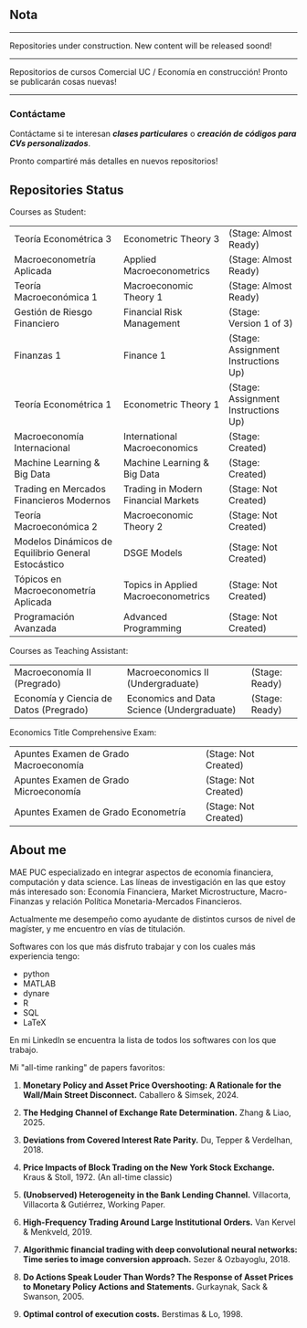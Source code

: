 ## Nota

_________

Repositories under construction. New content will be released soond!

_________

Repositorios de cursos Comercial UC / Economía en construcción! Pronto se publicarán cosas nuevas!

_________


### Contáctame


Contáctame si te interesan _**clases particulares**_ o _**creación de códigos para CVs personalizados**_.

Pronto compartiré más detalles en nuevos repositorios!



## Repositories Status

Courses as Student:


<table style="border-collapse: collapse; width: 100%; border: none;">
  <tr>
    <td>Teoría Econométrica 3</td>
    <td>Econometric Theory 3</td>
    <td>(Stage: Almost Ready)</td>
  </tr>
  <tr>
    <td>Macroeconometría Aplicada</td>
    <td>Applied Macroeconometrics</td>
    <td>(Stage: Almost Ready)</td>
  </tr>
  <tr>
    <td>Teoría Macroeconómica 1</td>
    <td>Macroeconomic Theory 1</td>
    <td>(Stage: Almost Ready)</td>
  </tr>
  <tr>
    <td>Gestión de Riesgo Financiero</td>
    <td>Financial Risk Management</td>
    <td>(Stage: Version 1 of 3)</td>
  </tr>
  <tr>
    <td>Finanzas 1</td>
    <td>Finance 1</td>
    <td>(Stage: Assignment Instructions Up)</td>
  </tr>
  <tr>
    <td>Teoría Econométrica 1</td>
    <td>Econometric Theory 1</td>
    <td>(Stage: Assignment Instructions Up)</td>
  </tr>
  <tr>
    <td>Macroeconomía Internacional</td>
    <td>International Macroeconomics</td>
    <td>(Stage: Created)</td>
  </tr>
  <tr>
    <td>Machine Learning & Big Data</td>
    <td>Machine Learning & Big Data</td>
    <td>(Stage: Created)</td>
  </tr>
  <tr>
    <td>Trading en Mercados Financieros Modernos</td>
    <td>Trading in Modern Financial Markets</td>
    <td>(Stage: Not Created)</td>
  </tr>
  <tr>
    <td>Teoría Macroeconómica 2</td>
    <td>Macroeconomic Theory 2</td>
    <td>(Stage: Not Created)</td>
  </tr>
  <tr>
    <td>Modelos Dinámicos de Equilibrio General Estocástico</td>
    <td>DSGE Models</td>
    <td>(Stage: Not Created)</td>
  </tr>
  <tr>
    <td>Tópicos en Macroeconometría Aplicada</td>
    <td>Topics in Applied Macroeconometrics</td>
    <td>(Stage: Not Created)</td>
  </tr>
  <tr>
    <td>Programación Avanzada</td>
    <td>Advanced Programming</td>
    <td>(Stage: Not Created)</td>
  </tr>
</table>


Courses as Teaching Assistant:


<table style="border-collapse: collapse; width: 100%; border: none;">
  <tr>
    <td>Macroeconomía II (Pregrado)</td>
    <td>Macroeconomics II (Undergraduate)</td>
    <td>(Stage: Ready)</td>
  </tr>
  <tr>
    <td>Economía y Ciencia de Datos (Pregrado)</td>
    <td>Economics and Data Science (Undergraduate)</td>
    <td>(Stage: Ready)</td>
  </tr>
</table>


Economics Title Comprehensive Exam:


<table style="border-collapse: collapse; width: 100%; border: none;">
  <tr>
    <td>Apuntes Examen de Grado Macroeconomía</td>
    <td>(Stage: Not Created)</td>
  </tr>
  <tr>
    <td>Apuntes Examen de Grado Microeconomía</td>
    <td>(Stage: Not Created)</td>
  </tr>
  <tr>
    <td>Apuntes Examen de Grado Econometría</td>
    <td>(Stage: Not Created)</td>
  </tr>
</table>


## About me

MAE PUC especializado en integrar aspectos de economía financiera, computación y data science. Las líneas de investigación en las que estoy más interesado son: Economía Financiera, Market Microstructure, Macro-Finanzas y relación Política Monetaria-Mercados Financieros.

Actualmente me desempeño como ayudante de distintos cursos de nivel de magíster, y me encuentro en vías de titulación.

Softwares con los que más disfruto trabajar y con los cuales más experiencia tengo:

- python
- MATLAB
- dynare
- R
- SQL
- LaTeX

En mi LinkedIn se encuentra la lista de todos los softwares con los que trabajo.


Mi "all-time ranking" de papers favoritos:


1) **Monetary Policy and Asset Price Overshooting: A Rationale for the Wall/Main Street Disconnect.** Caballero & Simsek, 2024.

2) **The Hedging Channel of Exchange Rate Determination.** Zhang & Liao, 2025.

3) **Deviations from Covered Interest Rate Parity.** Du, Tepper & Verdelhan, 2018.

4) **Price Impacts of Block Trading on the New York Stock Exchange.** Kraus & Stoll, 1972. (An all-time classic)

5) **(Unobserved) Heterogeneity in the Bank Lending Channel.** Villacorta, Villacorta & Gutiérrez, Working Paper.

6) **High-Frequency Trading Around Large Institutional Orders.** Van Kervel & Menkveld, 2019.

7) **Algorithmic financial trading with deep convolutional neural networks: Time series to image conversion approach.** Sezer & Ozbayoglu, 2018.

8) **Do Actions Speak Louder Than Words? The Response of Asset Prices to Monetary Policy Actions and Statements.** Gurkaynak, Sack & Swanson, 2005.

9) **Optimal control of execution costs.** Berstimas & Lo, 1998.


